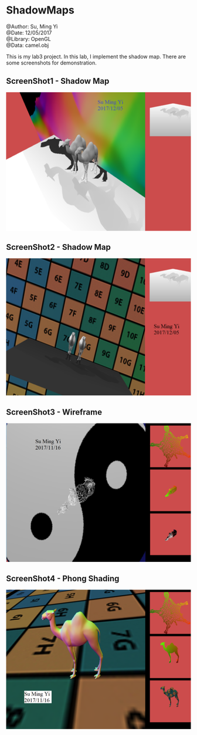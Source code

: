 # ShadowMaps
@Author: Su, Ming Yi <br />
@Date: 12/05/2017 <br />
@Library: OpenGL <br />
@Data: camel.obj <br />

This is my lab3 project. In this lab, I implement the shadow map.
There are some screenshots for demonstration.
## ScreenShot1 - Shadow Map
!["ScreenShot1"](https://github.com/bettle123/CSE_5542_lab3/blob/master/Su_lab3_result1.PNG)
## ScreenShot2 - Shadow Map
!["ScreenShot2"](https://github.com/bettle123/CSE_5542_lab3/blob/master/Su_lab3_result2.PNG)

## ScreenShot3 - Wireframe
!["ScreenShot3"](https://github.com/bettle123/CSE_5542_lab2/blob/master/Su_lab2_result1.PNG)
## ScreenShot4 - Phong Shading
!["ScreenShot4"](https://github.com/bettle123/CSE_5542_lab2/blob/master/Su_lab2_result2.PNG)


